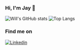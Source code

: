 ### Hi, I'm Jay 👋



![Will's GitHub stats](https://github-readme-stats.vercel.app/api?username=jaikumarm&count_private=true&hide=issues)
![Top Langs](https://github-readme-stats.vercel.app/api/top-langs/?username=jaikumarm&langs_count=6&layout=compact)

### Find me on

[![Linkedin](https://img.shields.io/badge/LinkedIn-0077B5?style=for-the-badge&logo=linkedin&logoColor=white)](https://www.linkedin.com/in/jmunuswamy/)


<!--
**jaikumarm/jaikumarm** is a ✨ _special_ ✨ repository because its `README.md` (this file) appears on your GitHub profile.

Here are some ideas to get you started:

- 🔭 I’m currently working on ...
- 🌱 I’m currently learning ...
- 👯 I’m looking to collaborate on ...
- 🤔 I’m looking for help with ...
- 💬 Ask me about ...
- 📫 How to reach me: ...
- 😄 Pronouns: ...
- ⚡ Fun fact: ...
-->
